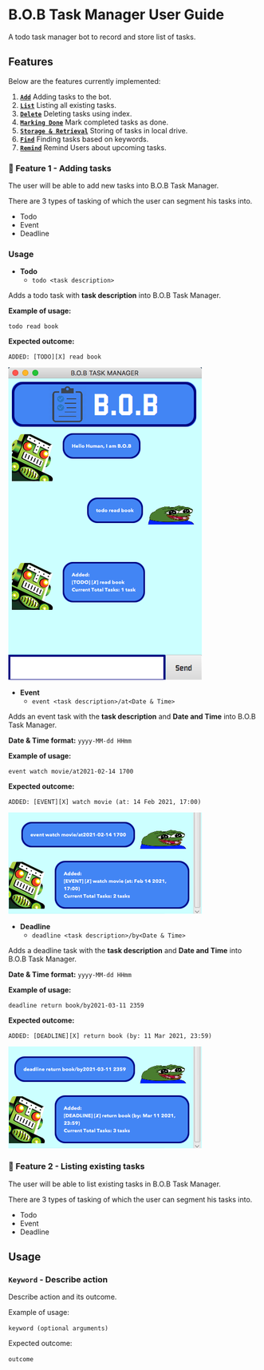# B.O.B Task Manager User Guide
A todo task manager bot to record and store list of tasks.

## Features
Below are the features currently implemented:

1. [**`Add`**](#add) Adding tasks to the bot.
2. [**`List`**](#list) Listing all existing tasks.
3. [**`Delete`**](#delete) Deleting tasks using index.
4. [**`Marking Done`**](#done) Mark completed tasks as done.
5. [**`Storage & Retrieval`**](#storage) Storing of tasks in local drive.
6. [**`Find`**](#find) Finding tasks based on keywords.
7. [**`Remind`**](#remind) Remind Users about upcoming tasks.

### :large_blue_circle: Feature 1 - Adding tasks<a name="add"></a>
The user will be able to add new tasks into B.O.B Task Manager. 

There are 3 types of tasking of which the user can
segment his tasks into.
- Todo
- Event
- Deadline

### Usage
- **Todo** 
    - `todo <task description>`

Adds a todo task with **task description** into B.O.B Task Manager.

**Example of usage:**

    todo read book

**Expected outcome:**

    ADDED: [TODO][X] read book

![image](./images/add-todo.png)

- **Event** 
    - `event <task description>/at<Date & Time>`

Adds an event task with the **task description** and 
**Date and Time** into B.O.B Task Manager.

**Date & Time format:** `yyyy-MM-dd HHmm`

**Example of usage:**

    event watch movie/at2021-02-14 1700

**Expected outcome:**

    ADDED: [EVENT][X] watch movie (at: 14 Feb 2021, 17:00)

![image](./images/add-event.png)

- **Deadline** 
    - `deadline <task description>/by<Date & Time>`

Adds a deadline task with the **task description** and
**Date and Time** into B.O.B Task Manager.

**Date & Time format:** `yyyy-MM-dd HHmm`

**Example of usage:**
 
    deadline return book/by2021-03-11 2359

**Expected outcome:**

    ADDED: [DEADLINE][X] return book (by: 11 Mar 2021, 23:59)

![image](./images/add-deadline.png)

### :large_blue_circle:  Feature 2 - Listing existing tasks<a name="list"></a>
The user will be able to list existing tasks in B.O.B Task Manager.

There are 3 types of tasking of which the user can
segment his tasks into.
- Todo
- Event
- Deadline


## Usage

### `Keyword` - Describe action

Describe action and its outcome.

Example of usage: 

`keyword (optional arguments)`

Expected outcome:

`outcome`
